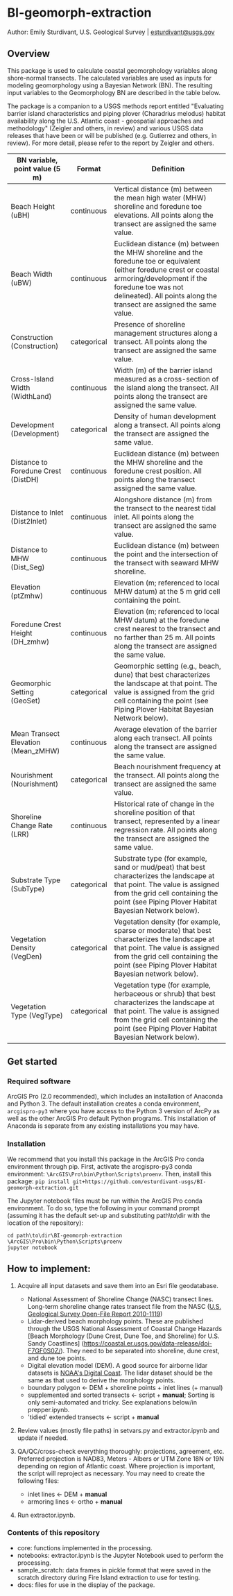 # BI-geomorph-extraction
Author: Emily Sturdivant, U.S. Geological Survey | esturdivant@usgs.gov

## Overview
This package is used to calculate coastal geomorphology variables along shore-normal transects. The calculated variables are used as inputs for modeling geomorphology using a Bayesian Network (BN). The resulting input variables to the Geomorphology BN are described in the table below.

The package is a companion to a USGS methods report entitled "Evaluating barrier island characteristics and piping plover (Charadrius melodus) habitat availability along the U.S. Atlantic coast - geospatial approaches and methodology" (Zeigler and others, in review) and various USGS data releases that have been or will be published (e.g. Gutierrez and others, in review). For more detail, please refer to the report by Zeigler and others. 

| BN variable, point value (5 m)      | Format      | Definition                                                                                                                                                                                                                                     |
|-------------------------------------|-------------|------------------------------------------------------------------------------------------------------------------------------------------------------------------------------------------------------------------------------------------------|
| Beach Height (uBH)                  | continuous  | Vertical distance (m) between the mean high water (MHW) shoreline and foredune toe elevations. All points along the transect are assigned the same value.                                                                                      |
| Beach Width (uBW)                   | continuous  | Euclidean distance (m) between the MHW shoreline and the foredune toe or equivalent (either foredune crest or coastal armoring/development if the foredune toe was not delineated). All points along the transect are assigned the same value. |
| Construction (Construction)         | categorical | Presence of shoreline management structures along a transect. All points along the transect are assigned the same value.                                                                                                                       |
| Cross-Island Width (WidthLand)      | continuous  | Width (m) of the barrier island measured as a cross-section of the island along the transect. All points along the transect are assigned the same value.                                                                                       |
| Development (Development)           | categorical | Density of human development along a transect. All points along the transect are assigned the same value.                                                                                                                                      |
| Distance to Foredune Crest (DistDH) | continuous  | Euclidean distance (m) between the MHW shoreline and the foredune crest position. All points along the transect assigned the same value.                                                                                                       |
| Distance to Inlet (Dist2Inlet)      | continuous  | Alongshore distance (m) from the transect to the nearest tidal inlet. All points along the transect are assigned the same value.                                                                                                               |
| Distance to MHW (Dist_Seg)          | continuous  | Euclidean distance (m) between the point and the intersection of the transect with seaward MHW shoreline.                                                                                                                                      |
| Elevation (ptZmhw)                  | continuous  | Elevation (m; referenced to local MHW datum) at the 5 m grid cell containing the point.                                                                                                                                                        |
| Foredune Crest Height (DH_zmhw)     | continuous  | Elevation (m; referenced to local MHW datum) at the foredune crest nearest to the transect and no farther than 25 m. All points along the transect are assigned the same value.                                                                |
| Geomorphic Setting (GeoSet)         | categorical | Geomorphic setting (e.g., beach, dune) that best characterizes the landscape at that point. The value is assigned from the grid cell containing the point (see Piping Plover Habitat Bayesian Network below).                                  |
| Mean Transect Elevation (Mean_zMHW) | continuous  | Average elevation of the barrier along each transect. All points along the transect are assigned the same value.                                                                                                                               |
| Nourishment (Nourishment)           | categorical | Beach nourishment frequency at the transect. All points along the transect are assigned the same value.                                                                                                                                        |
| Shoreline Change Rate (LRR)         | continuous  | Historical rate of change in the shoreline position of that transect, represented by a linear regression rate. All points along the transect are assigned the same value.                                                                      |
| Substrate Type (SubType)            | categorical | Substrate type (for example, sand or mud/peat) that best characterizes the landscape at that point. The value is assigned from the grid cell containing the point (see Piping Plover Habitat Bayesian Network below).                          |
| Vegetation Density (VegDen)         | categorical | Vegetation density (for example, sparse or moderate) that best characterizes the landscape at that point. The value is assigned from the grid cell containing the point (see Piping Plover Habitat Bayesian network below).                    |
| Vegetation Type (VegType)           | categorical | Vegetation type (for example, herbaceous or shrub) that best characterizes the landscape at that point. The value is assigned from the grid cell containing the point (see Piping Plover Habitat Bayesian Network below).                      |

## Get started

### Required software
ArcGIS Pro (2.0 recommended), which includes an installation of Anaconda and Python 3. The default installation creates a conda environment, `arcgispro-py3` where you have access to the Python 3 version of ArcPy as well as the other ArcGIS Pro default Python programs. This installation of Anaconda is separate from any existing installations you may have.

### Installation
We recommend that you install this package in the ArcGIS Pro conda environment through pip. First, activate the arcgispro-py3 conda environment: `\ArcGIS\Pro\bin\Python\Scripts\proenv`. Then, install this package: `pip install git+https://github.com/esturdivant-usgs/BI-geomorph-extraction.git`

The Jupyter notebook files must be run within the ArcGIS Pro conda environment. To do so, type the following in your command prompt (assuming it has the default set-up and substituting path\to\dir with the location of the repository):

```
cd path\to\dir\BI-geomorph-extraction
\ArcGIS\Pro\bin\Python\Scripts\proenv
jupyter notebook
```

## How to implement:

1. Acquire all input datasets and save them into an Esri file geodatabase.
    - National Assessment of Shoreline Change (NASC) transect lines. Long-term shoreline change rates transect file from the NASC ([U.S. Geological Survey Open-File Report 2010-1119](https://pubs.usgs.gov/of/2010/1119/data_catalog.html "U.S. Geological Survey Open-File Report 2010-1119"))
    - Lidar-derived beach morphology points. These are published through the USGS National Assessment of Coastal Change Hazards [Beach Morphology (Dune Crest, Dune Toe, and Shoreline) for U.S. Sandy Coastlines] (https://coastal.er.usgs.gov/data-release/doi-F7GF0S0Z/). They need to be separated into shoreline, dune crest, and dune toe points. 
    - Digital elevation model (DEM). A good source for airborne lidar datasets is [NOAA's Digital Coast](https://coast.noaa.gov/dataviewer/). The lidar dataset should be the same as that used to derive the morphology points.
    - boundary polygon <- DEM + shoreline points + inlet lines (+ manual)
    - supplemented and sorted transects <- script + **manual**; Sorting is only semi-automated and tricky. See explanations below/in prepper.ipynb.
    - 'tidied' extended transects <- script + **manual**

2. Review values (mostly file paths) in setvars.py and extractor.ipynb and update if needed.

3. QA/QC/cross-check everything thoroughly: projections, agreement, etc. Preferred projection is NAD83, Meters - Albers or UTM Zone 18N or 19N depending on region of Atlantic coast. Where projection is important, the script will reproject as necessary. You may need to create the following files: 
    - inlet lines <- DEM + **manual**
    - armoring lines <- ortho + **manual**

4. Run extractor.ipynb.

### Contents of this repository

- core: functions implemented in the processing.
- notebooks: extractor.ipynb is the Jupyter Notebook used to perform the processing.
- sample_scratch: data frames in pickle format that were saved in the scratch directory during Fire Island extraction to use for testing.
- docs: files for use in the display of the package.
